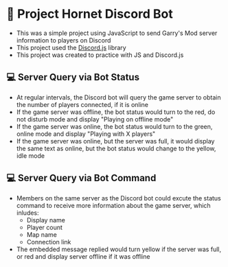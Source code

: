 # 👾 Project Hornet Discord Bot
- This was a simple project using JavaScript to send Garry's Mod server information to players on Discord
- This project used the [Discord.js](https://discord.js.org/) library
- This project was created to practice with JS and Discord.js 
## 💻 Server Query via Bot Status
- At regular intervals, the Discord bot will query the game server to obtain the number of players connected, if it is online 
- If the game server was offline, the bot status would turn to the red, do not disturb mode and display "Playing on offline mode"
- If the game server was online, the bot status would turn to the green, online mode and display "Playing with X players"
- If the game server was online, but the server was full, it would display the same text as online, but the bot status would change to the yellow, idle mode
## 💻 Server Query via Bot Command
- Members on the same server as the Discord bot could excute the status command to receive more information about the game server, which inludes:
  - Display name
  - Player count
  - Map name
  - Connection link
- The embedded message replied would turn yellow if the server was full, or red and display server offline if it was offline 
